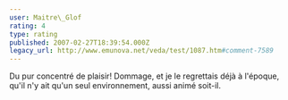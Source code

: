 ```yaml
---
user: Maitre\_Glof
rating: 4
type: rating
published: 2007-02-27T18:39:54.000Z
legacy_url: http://www.emunova.net/veda/test/1087.htm#comment-7589
---
```

Du pur concentré de plaisir! Dommage, et je le regrettais déjà à l'époque, qu'il n'y ait qu'un seul environnement, aussi animé soit-il.